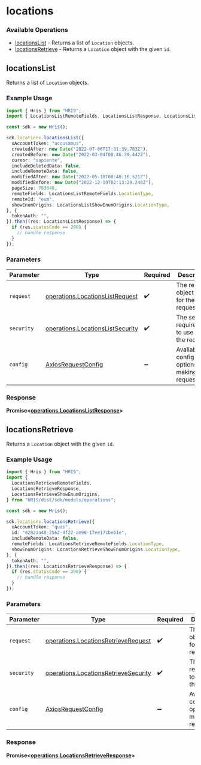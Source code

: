 # locations

### Available Operations

* [locationsList](#locationslist) - Returns a list of `Location` objects.
* [locationsRetrieve](#locationsretrieve) - Returns a `Location` object with the given `id`.

## locationsList

Returns a list of `Location` objects.

### Example Usage

```typescript
import { Hris } from "HRIS";
import { LocationsListRemoteFields, LocationsListResponse, LocationsListShowEnumOrigins } from "HRIS/dist/sdk/models/operations";

const sdk = new Hris();

sdk.locations.locationsList({
  xAccountToken: "accusamus",
  createdAfter: new Date("2022-07-06T17:31:39.783Z"),
  createdBefore: new Date("2022-03-04T08:46:39.442Z"),
  cursor: "sapiente",
  includeDeletedData: false,
  includeRemoteData: false,
  modifiedAfter: new Date("2022-05-10T08:48:16.521Z"),
  modifiedBefore: new Date("2022-12-19T02:13:29.248Z"),
  pageSize: 783648,
  remoteFields: LocationsListRemoteFields.LocationType,
  remoteId: "eum",
  showEnumOrigins: LocationsListShowEnumOrigins.LocationType,
}, {
  tokenAuth: "",
}).then((res: LocationsListResponse) => {
  if (res.statusCode == 200) {
    // handle response
  }
});
```

### Parameters

| Parameter                                                                            | Type                                                                                 | Required                                                                             | Description                                                                          |
| ------------------------------------------------------------------------------------ | ------------------------------------------------------------------------------------ | ------------------------------------------------------------------------------------ | ------------------------------------------------------------------------------------ |
| `request`                                                                            | [operations.LocationsListRequest](../../models/operations/locationslistrequest.md)   | :heavy_check_mark:                                                                   | The request object to use for the request.                                           |
| `security`                                                                           | [operations.LocationsListSecurity](../../models/operations/locationslistsecurity.md) | :heavy_check_mark:                                                                   | The security requirements to use for the request.                                    |
| `config`                                                                             | [AxiosRequestConfig](https://axios-http.com/docs/req_config)                         | :heavy_minus_sign:                                                                   | Available config options for making requests.                                        |


### Response

**Promise<[operations.LocationsListResponse](../../models/operations/locationslistresponse.md)>**


## locationsRetrieve

Returns a `Location` object with the given `id`.

### Example Usage

```typescript
import { Hris } from "HRIS";
import {
  LocationsRetrieveRemoteFields,
  LocationsRetrieveResponse,
  LocationsRetrieveShowEnumOrigins,
} from "HRIS/dist/sdk/models/operations";

const sdk = new Hris();

sdk.locations.locationsRetrieve({
  xAccountToken: "quas",
  id: "8282aa48-2562-4f22-ae98-17ee17cbe61e",
  includeRemoteData: false,
  remoteFields: LocationsRetrieveRemoteFields.LocationType,
  showEnumOrigins: LocationsRetrieveShowEnumOrigins.LocationType,
}, {
  tokenAuth: "",
}).then((res: LocationsRetrieveResponse) => {
  if (res.statusCode == 200) {
    // handle response
  }
});
```

### Parameters

| Parameter                                                                                    | Type                                                                                         | Required                                                                                     | Description                                                                                  |
| -------------------------------------------------------------------------------------------- | -------------------------------------------------------------------------------------------- | -------------------------------------------------------------------------------------------- | -------------------------------------------------------------------------------------------- |
| `request`                                                                                    | [operations.LocationsRetrieveRequest](../../models/operations/locationsretrieverequest.md)   | :heavy_check_mark:                                                                           | The request object to use for the request.                                                   |
| `security`                                                                                   | [operations.LocationsRetrieveSecurity](../../models/operations/locationsretrievesecurity.md) | :heavy_check_mark:                                                                           | The security requirements to use for the request.                                            |
| `config`                                                                                     | [AxiosRequestConfig](https://axios-http.com/docs/req_config)                                 | :heavy_minus_sign:                                                                           | Available config options for making requests.                                                |


### Response

**Promise<[operations.LocationsRetrieveResponse](../../models/operations/locationsretrieveresponse.md)>**

